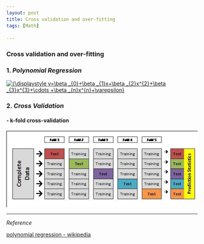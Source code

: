 ```yaml
---
layout: post
title: Cross validation and over-fitting
tags: [Math]

---
```


### Cross validation and over-fitting

### 1. *Polynomial Regression*

<a href="https://www.codecogs.com/eqnedit.php?latex=\inline&space;{\displaystyle&space;y=\beta&space;_{0}&plus;\beta&space;_{1}x&plus;\beta&space;_{2}x^{2}&plus;\beta&space;_{3}x^{3}&plus;\cdots&space;&plus;\beta&space;_{n}x^{n}&plus;\varepsilon}" target="_blank"><img src="https://latex.codecogs.com/gif.latex?\inline&space;{\displaystyle&space;y=\beta&space;_{0}&plus;\beta&space;_{1}x&plus;\beta&space;_{2}x^{2}&plus;\beta&space;_{3}x^{3}&plus;\cdots&space;&plus;\beta&space;_{n}x^{n}&plus;\varepsilon}" title="{\displaystyle y=\beta _{0}+\beta _{1}x+\beta _{2}x^{2}+\beta _{3}x^{3}+\cdots +\beta _{n}x^{n}+\varepsilon}" /></a>


### 2. *Cross Validation*

#### - k-fold cross-validation

![alt text](/assets/img/B-fig-1.jpg)


***
*Reference*

[polynomial regression - wikipedia](https://en.wikipedia.org/wiki/Polynomial_regression)
